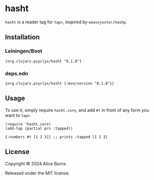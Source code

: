 # hasht

`hasht` is a reader tag for `tap>`, inspired by `weavejester/hashp`.

## Installation

### Leiningen/Boot
`[org.clojars.psyclyx/hasht "0.1.0"]`

### deps.edn
`{org.clojars.psyclyx/hasht {:mvn/version "0.1.0"}}`

## Usage

To use it, simply require `hasht.core`, and add `#t` in front of any form
you want to `tap>`.

```
(require 'hasht.core)
(add-tap (partial prn :tapped))

{:numbers #t [1 2 3]} ;; prints :tapped [1 2 3]
```

## License

Copyright © 2024 Alice Burns

Released under the MIT license.